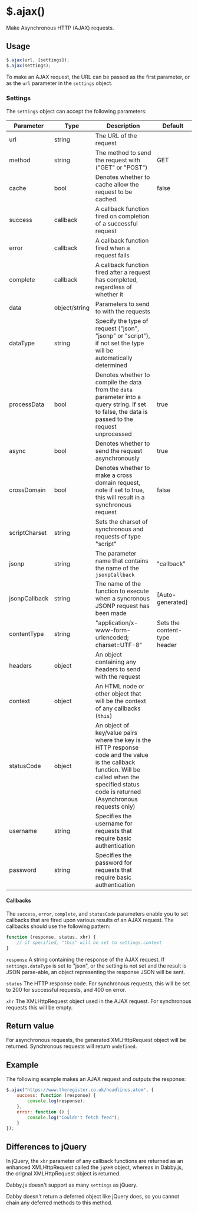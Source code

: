 # $.ajax()

Make Asynchronous HTTP (AJAX) requests.

## Usage

```javascript
$.ajax(url, [settings]);
$.ajax(settings);
```

To make an AJAX request, the URL can be passed as the first parameter, or as the `url` parameter in the `settings` object.

### Settings

The `settings` object can accept the following parameters:

| Parameter	| Type		| Description 											| Default 	|
|-----------|-----------|-------------------------------------------------------|-----------|
| url		| string	| The URL of the request 								|			|
| method	| string	| The method to send the request with ("GET" or "POST")	| GET 		|
| cache		| bool		| Denotes whether to cache allow the request to be cached. | false	|
| success	| callback	| A callback function fired on completion of a successful request |	|
| error		| callback	| A callback function fired when a request fails		|			|
| complete	| callback	| A callback function fired after a request has completed, regardless of whether it ||
| data		|object/string | Parameters to send to with the requests			|			|
| dataType	| string	| Specify the type of request ("json", "jsonp" or "script"), if not set the type will be automatically determined ||
| processData | bool	| Denotes whether to compile the data from the `data` parameter into a query string. If set to false, the data is passed to the request unprocessed | true		|
| async		| bool		| Denotes whether to send the request asynchronously	| true		|
| crossDomain | bool	| Denotes whether to make a cross domain request, note if set to true, this will result in a synchronous request | false		|
| scriptCharset	| string | Sets the charset of synchronous and requests of type "script" |	|
| jsonp		| string	| The parameter name that contains the name of the `jsonpCallback` | "callback"|
| jsonpCallback| string	| The name of the function to execute when a syncronous JSONP request has been made | [Auto-generated] |
| contentType | string	| "application/x-www-form-urlencoded; charset=UTF-8" | Sets the content-type header |
| headers	| object	| An object containing any headers to send with the request | 		|
| context	| object	| An HTML node or other object that will be the context of any callbacks (`this`) ||
| statusCode | object	| An object of key/value pairs where the key is the HTTP response code and the value is the callback function. Will be called when the specified status code is returned (Asynchronous requests only) ||
| username	| string	| Specifies the username for requests that require basic authentication ||
| password	| string	| Specifies the password for requests that require basic authentication |	|

#### Callbacks

The `success`, `error`, `complete`, and `statusCode` parameters enable you to set callbacks that are fired upon various results of an AJAX request. The callbacks should use the following pattern:

```javascript
function (response, status, xhr) {
	// if specified, "this" will be set to settings.context
}
```
`response` A string containing the response of the AJAX request. If `settings.dataType` is set to "json", or the setting is not set and the result is JSON parse-able, an object representing the response JSON will be sent.

`status` The HTTP response code. For synchronous requests, this will be set to 200 for successful requests, and 400 on error.

`xhr` The XMLHttpRequest object used in the AJAX request. For synchronous requests this will be empty.

## Return value

For asynchronous requests, the generated XMLHttpRequest object will be returned. Synchronous requests will return `undefined`.

## Example

The following example makes an AJAX request and outputs the response:

```javascript
$.ajax("https://www.theregister.co.uk/headlines.atom", {
	success: function (response) {
		console.log(response);
	},
	error: function () {
		console.log("Couldn't fetch feed");
	}
});
```
## Differences to jQuery

In jQuery, the `xhr` parameter of any callback functions are returned as an enhanced XMLHttpRequest called the `jqXHR` object, whereas in Dabby.js, the orignal XMLHttpRequest object is returned.

Dabby.js doesn't support as many `settings` as jQuery.

Dabby doesn't return a deferred object like jQuery does, so you cannot chain any deferred methods to this method.
